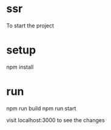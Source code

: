 # ssr
To start the project

# setup 
  npm install

# run 
  npm run build
  npm run start

visit localhost:3000 to see the changes
